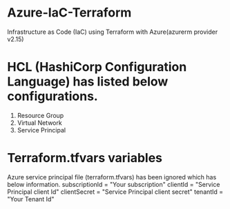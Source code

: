 # Azure-IaC-Terraform
Infrastructure as Code (IaC) using Terraform with Azure(azurerm provider v2.15)

# HCL (HashiCorp Configuration Language) has listed below configurations.
1) Resource Group
2) Virtual Network
3) Service Principal

# Terraform.tfvars variables
Azure service principal file (terraform.tfvars) has been ignored which has below information.
subscriptionId   = "Your subscription"
clientId         = "Service Principal client Id"
clientSecret     = "Service Principal client secret"
tenantId         = "Your Tenant Id"
